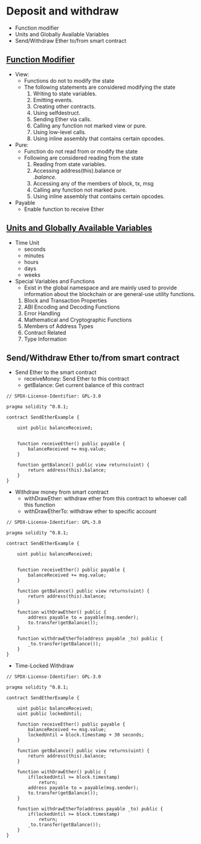 # Deposit and withdraw
- Function modifier
- Units and Globally Available Variables
- Send/Withdraw Ether to/from smart contract

## [Function Modifier](https://docs.soliditylang.org/en/v0.8.0/contracts.html?highlight=view#view-functions)
- View: 
    - Functions do not to modify the state
    - The following statements are considered modifying the state
        1. Writing to state variables.
        2. Emitting events.
        3. Creating other contracts.
        4. Using selfdestruct.
        5. Sending Ether via calls.
        6. Calling any function not marked view or pure.
        7. Using low-level calls.
        8. Using inline assembly that contains certain opcodes.
- Pure:
    - Function do not read from or modify the state
    - Following are considered reading from the state
        1. Reading from state variables.
        2. Accessing address(this).balance or <address>.balance.
        3. Accessing any of the members of block, tx, msg
        4. Calling any function not marked pure.
        5. Using inline assembly that contains certain opcodes.
- Payable
    - Enable function to receive Ether

## [Units and Globally Available Variables](https://docs.soliditylang.org/en/v0.8.0/units-and-global-variables.html)
- Time Unit
    - seconds
    - minutes
    - hours
    - days
    - weeks
- Special Variables and Functions
    - Exist in the global namespace and are mainly used to provide information about the blockchain or are general-use utility functions.
    1. Block and Transaction Properties
    2. ABI Encoding and Decoding Functions
    3. Error Handling
    4. Mathematical and Cryptographic Functions
    5. Members of Address Types
    6. Contract Related
    7. Type Information

## Send/Withdraw Ether to/from smart contract
- Send Ether to the smart contract
    - receiveMoney: Send Ether to this contract
    - getBalance: Get current balance of this contract
```
// SPDX-License-Identifier: GPL-3.0

pragma solidity ^0.8.1;

contract SendEtherExample {

    uint public balanceReceived;


    function receiveEther() public payable {
        balanceReceived += msg.value;
    }

    function getBalance() public view returns(uint) {
        return address(this).balance;
    }
}
```

- Withdraw money from smart contract
    - withDrawEther: withdraw ether from this contract to whoever call this function
    - withDrawEtherTo: withdraw ether to specific account
```
// SPDX-License-Identifier: GPL-3.0

pragma solidity ^0.8.1;

contract SendEtherExample {

    uint public balanceReceived;


    function receiveEther() public payable {
        balanceReceived += msg.value;
    }

    function getBalance() public view returns(uint) {
        return address(this).balance;
    }
    
    function withDrawEther() public {
        address payable to = payable(msg.sender);
        to.transfer(getBalance());
    }

    function withdrawEtherTo(address payable _to) public {
        _to.transfer(getBalance());
    }
}
```
- Time-Locked Withdraw
```
// SPDX-License-Identifier: GPL-3.0

pragma solidity ^0.8.1;

contract SendEtherExample {

    uint public balanceReceived;
    uint public lockedUntil;

    function receiveEther() public payable {
        balanceReceived += msg.value;
        lockedUntil = block.timestamp + 30 seconds;
    }

    function getBalance() public view returns(uint) {
        return address(this).balance;
    }
    
    function withDrawEther() public {
        if(lockedUntil >= block.timestamp)
            return;
        address payable to = payable(msg.sender);
        to.transfer(getBalance());
    }

    function withdrawEtherTo(address payable _to) public {
        if(lockedUntil >= block.timestamp)
            return;
        _to.transfer(getBalance());
    }
}
```